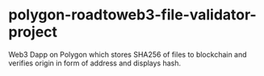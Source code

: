 # polygon-roadtoweb3-file-validator-project
Web3 Dapp on Polygon which stores SHA256 of files to blockchain and verifies origin in form of address and displays hash.
